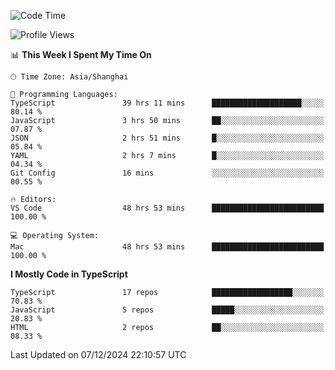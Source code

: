 <!--START_SECTION:waka-->
![Code Time](http://img.shields.io/badge/Code%20Time-7%2C063%20hrs%209%20mins-blue)

![Profile Views](http://img.shields.io/badge/Profile%20Views-1-blue)

📊 **This Week I Spent My Time On** 

```text
🕑︎ Time Zone: Asia/Shanghai

💬 Programming Languages: 
TypeScript               39 hrs 11 mins      ████████████████████░░░░░   80.14 % 
JavaScript               3 hrs 50 mins       ██░░░░░░░░░░░░░░░░░░░░░░░   07.87 % 
JSON                     2 hrs 51 mins       █░░░░░░░░░░░░░░░░░░░░░░░░   05.84 % 
YAML                     2 hrs 7 mins        █░░░░░░░░░░░░░░░░░░░░░░░░   04.34 % 
Git Config               16 mins             ░░░░░░░░░░░░░░░░░░░░░░░░░   00.55 % 

🔥 Editors: 
VS Code                  48 hrs 53 mins      █████████████████████████   100.00 % 

💻 Operating System: 
Mac                      48 hrs 53 mins      █████████████████████████   100.00 % 
```

**I Mostly Code in TypeScript** 

```text
TypeScript               17 repos            ██████████████████░░░░░░░   70.83 % 
JavaScript               5 repos             █████░░░░░░░░░░░░░░░░░░░░   20.83 % 
HTML                     2 repos             ██░░░░░░░░░░░░░░░░░░░░░░░   08.33 % 
```




 Last Updated on 07/12/2024 22:10:57 UTC
<!--END_SECTION:waka-->
